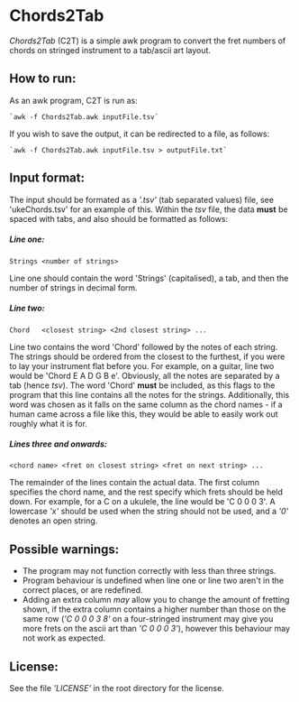 # Chords2Tab
_Chords2Tab_ (C2T) is a simple awk program to convert the fret numbers of chords on stringed instrument to a tab/ascii art layout.

## How to run:
As an awk program, C2T is run as:

	`awk -f Chords2Tab.awk inputFile.tsv`

If you wish to save the output, it can be redirected to a file, as follows:

	`awk -f Chords2Tab.awk inputFile.tsv > outputFile.txt`

## Input format:
The input should be formated as a _'.tsv'_ (tab separated values) file, see 'ukeChords.tsv' for an example of this.
Within the _tsv_ file, the data **must** be spaced with tabs, and also should be formatted as follows:

##### Line one:
	Strings	<number of strings>
Line one should contain the word 'Strings' (capitalised), a tab, and then the number of strings in decimal form.

##### Line two:
	Chord	<closest string> <2nd closest string> ...
Line two contains the word 'Chord' followed by the notes of each string. The strings should be ordered from the closest to the furthest, if you were to lay your instrument flat before you. For example, on a guitar, line two would be 'Chord	E	A	D	G	B	e'. Obviously, all the notes are separated by a tab (hence _tsv_).
The word 'Chord' **must** be included, as this flags to the program that this line contains all the notes for the strings. Additionally, this word was chosen as it falls on the same column as the chord names - if a human came across a file like this, they would be able to easily work out roughly what it is for.

##### Lines three and onwards:
	<chord name> <fret on closest string> <fret on next string> ...
The remainder of the lines contain the actual data. The first column specifies the chord name, and the rest specify which frets should be held down. For example, for a C on a ukulele, the line would be 'C	0	0	0	3'.
A lowercase _'x'_ should be used when the string should not be used, and a _'0'_ denotes an open string.

## Possible warnings:
* The program may not function correctly with less than three strings.
* Program behaviour is undefined when line one or line two aren't in the correct places, or are redefined.
* Adding an extra column _may_ allow you to change the amount of fretting shown, if the extra column contains a higher number than those on the same row (_'C	0	0	0	3	8'_ on a four-stringed instrument may give you more frets on the ascii art than _'C 0 0 0 3'_), however this behaviour may not work as expected.

## License:
See the file _'LICENSE'_ in the root directory for the license.
